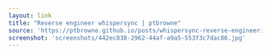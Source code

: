 ```yaml
---
layout: link
title: "Reverse engineer whispersync | ptbrowne"
source: 'https://ptbrowne.github.io/posts/whispersync-reverse-engineering/'
screenshot: 'screenshots/442ec838-2962-44af-a9a5-553f3c7dac86.jpg'
---
```


